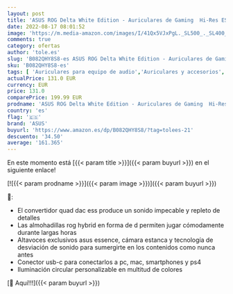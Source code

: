 ```yaml
---
layout: post
title: 'ASUS ROG Delta White Edition - Auriculares de Gaming  Hi-Res ESS Quad-DAC  iluminación RGB Circular y Conector USB-C  compatible con PC  PS5  XBOX Series X  Nintendo Switch y móviles  Blanco'
date: 2022-08-17 08:01:52
image: 'https://m.media-amazon.com/images/I/41Qx5VJxPgL._SL500_._SL400_.jpg'
comments: true
category: ofertas
author: 'tole.es'
slug: 'B082QHY8S8-es ASUS ROG Delta White Edition - Auriculares de Gaming Hi-...'
sku: 'B082QHY8S8-es'
tags: [ 'Auriculares para equipo de audio','Auriculares y accesorios','Electrónica','asus','nintendo','ps5','xbox','🇪🇸', ]
actualPrice: 131.0 EUR
currency: EUR
price: 131.0
comparePrice: 199.99 EUR
prodname: 'ASUS ROG Delta White Edition - Auriculares de Gaming  Hi-Res ESS Quad-DAC  iluminación RGB Circular y Conector USB-C  compatible con PC  PS5  XBOX Series X  Nintendo Switch y móviles  Blanco'
country: 'es'
flag: '🇪🇸'
brand: 'ASUS'
buyurl: 'https://www.amazon.es/dp/B082QHY8S8/?tag=tolees-21'
descuento: '34.50'
average: '161.365'
---
```


En este momento está [{{< param title >}}]({{< param buyurl >}}) en el siguiente enlace!

[![{{< param prodname >}}]({{< param image >}})]({{< param buyurl >}})

🔎:

- El convertidor quad dac ess produce un sonido impecable y repleto de detalles
- Las almohadillas rog hybrid en forma de d permiten jugar cómodamente durante largas horas
- Altavoces exclusivos asus essence, cámara estanca y tecnología de desviación de sonido para sumergirte en los contenidos como nunca antes
- Conector usb-c para conectarlos a pc, mac, smartphones y ps4
- Iluminación circular personalizable en multitud de colores

[🛒 Aquí!!!]({{< param buyurl >}})
